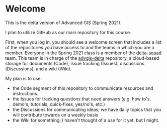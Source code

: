 # Welcome
This is the delta version of Advanced GIS (Spring 2021).

I plan to utilize GitHub as our main repository for this course. 

First, when you log in, you should see a welcome screen that includes a list of the repositories you have access to and the teams in which you are a member.
Everyone in the Spring 2021 class is a member of the [delta-squad](https://github.com/orgs/cga-wm/teams/delta-squad) team.
This team is in charge of the [advgis-delta](https://github.com/cga-wm/advgis-delta) repository, a cloud-based storage for documents (Code), issue tracking (Issues), discussions (Discussions), and a wiki (Wiki).

My plan is to use: 

* the Code segment of this repository to communicate resources and instructions.
* the Issues for tracking questions that need answers (e.g. how to's, demo's, tutorials, quick-fixes, yes/no's, etc.)
* the Discussions for communicating ideas; we have daily topics that you will contribute towards on a weekly basis
* the Wiki for something; I haven't thought of a use for it yet, but I might.
